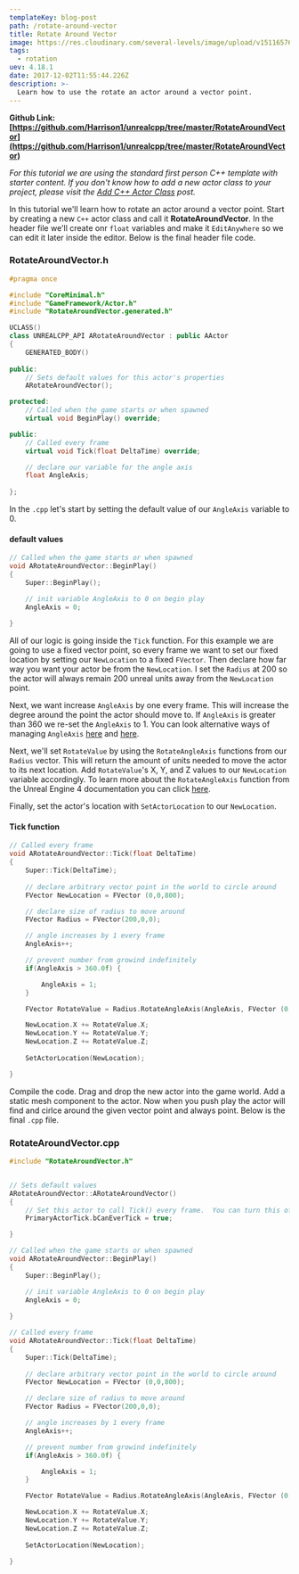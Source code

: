 ```yaml
---
templateKey: blog-post
path: /rotate-around-vector
title: Rotate Around Vector
image: https://res.cloudinary.com/several-levels/image/upload/v1511657694/rotate-around-vector_sufcb7.jpg
tags:
  - rotation
uev: 4.18.1
date: 2017-12-02T11:55:44.226Z
description: >-
  Learn how to use the rotate an actor around a vector point.
---
```

**Github Link: [https://github.com/Harrison1/unrealcpp/tree/master/RotateAroundVector](https://github.com/Harrison1/unrealcpp/tree/master/RotateAroundVector)**

*For this tutorial we are using the standard first person C++ template with starter content. If you don't know how to add a new actor class to your project, please visit the [Add C++ Actor Class](/add-actor-class) post.*

In this tutorial we'll learn how to rotate an actor around a vector point. Start by creating a new `C++` actor class and call it **RotateAroundVector**. In the header file we'll create onr `float` variables and make it `EditAnywhere` so we can edit it later inside the editor. Below is the final header file code.

### RotateAroundVector.h
```cpp
#pragma once

#include "CoreMinimal.h"
#include "GameFramework/Actor.h"
#include "RotateAroundVector.generated.h"

UCLASS()
class UNREALCPP_API ARotateAroundVector : public AActor
{
	GENERATED_BODY()
	
public:	
	// Sets default values for this actor's properties
	ARotateAroundVector();

protected:
	// Called when the game starts or when spawned
	virtual void BeginPlay() override;

public:	
	// Called every frame
	virtual void Tick(float DeltaTime) override;

	// declare our variable for the angle axis
	float AngleAxis;
	
};
```

In the `.cpp` let's start by setting the default value of our `AngleAxis` variable to 0.

#### default values
```cpp
// Called when the game starts or when spawned
void ARotateAroundVector::BeginPlay()
{
	Super::BeginPlay();

	// init variable AngleAxis to 0 on begin play
	AngleAxis = 0;
	
}
```

All of our logic is going inside the `Tick` function. For this example we are going to use a fixed vector point, so every frame we want to set our fixed location by setting our `NewLocation` to a fixed `FVector`. Then declare how far way you want your actor be from the `NewLocation`. I set the `Radius` at 200 so the actor will always remain 200 unreal units away from the `NewLocation` point.

Next, we want increase `AngleAxis` by one every frame. This will increase the degree around the point the actor should move to. If `AngleAxis` is greater than 360 we re-set the `AngleAxis` to 1. You can look alternative ways of managing `AngleAxis` [here](rotate-angle-axis) and [here](rotate-actor-around-player-with-rotation).

Next, we'll set `RotateValue` by using the `RotateAngleAxis` functions from our `Radius` vector. This will return the amount of units needed to move the actor to its next location. Add `RotateValue`'s X, Y, and Z values to our `NewLocation` variable accordingly. To learn more about the `RotateAngleAxis` function from the Unreal Engine 4 documentation you can click [here](https://docs.unrealengine.com/latest/INT/API/Runtime/Core/Math/FVector/RotateAngleAxis/). 

Finally, set the actor's location with `SetActorLocation` to our `NewLocation`.

#### Tick function
```cpp
// Called every frame
void ARotateAroundVector::Tick(float DeltaTime)
{
	Super::Tick(DeltaTime);
	
	// declare arbitrary vector point in the world to circle around
	FVector NewLocation = FVector (0,0,800);

	// declare size of radius to move around
	FVector Radius = FVector(200,0,0);

	// angle increases by 1 every frame
	AngleAxis++;

	// prevent number from growind indefinitely
	if(AngleAxis > 360.0f) {

		AngleAxis = 1;
	}

	FVector RotateValue = Radius.RotateAngleAxis(AngleAxis, FVector (0,0,1));

	NewLocation.X += RotateValue.X;
	NewLocation.Y += RotateValue.Y;
	NewLocation.Z += RotateValue.Z;
	
	SetActorLocation(NewLocation);

}
```

Compile the code. Drag and drop the new actor into the game world. Add a static mesh component to the actor. Now when you push play the actor will find and cirlce around the given vector point and always point. Below is the final `.cpp` file.

### RotateAroundVector.cpp
```cpp
#include "RotateAroundVector.h"


// Sets default values
ARotateAroundVector::ARotateAroundVector()
{
 	// Set this actor to call Tick() every frame.  You can turn this off to improve performance if you don't need it.
	PrimaryActorTick.bCanEverTick = true;

}

// Called when the game starts or when spawned
void ARotateAroundVector::BeginPlay()
{
	Super::BeginPlay();

	// init variable AngleAxis to 0 on begin play
	AngleAxis = 0;
	
}

// Called every frame
void ARotateAroundVector::Tick(float DeltaTime)
{
	Super::Tick(DeltaTime);
	
	// declare arbitrary vector point in the world to circle around
	FVector NewLocation = FVector (0,0,800);

	// declare size of radius to move around
	FVector Radius = FVector(200,0,0);

	// angle increases by 1 every frame
	AngleAxis++;

	// prevent number from growind indefinitely
	if(AngleAxis > 360.0f) {

		AngleAxis = 1;
	}

	FVector RotateValue = Radius.RotateAngleAxis(AngleAxis, FVector (0,0,1));

	NewLocation.X += RotateValue.X;
	NewLocation.Y += RotateValue.Y;
	NewLocation.Z += RotateValue.Z;
	
	SetActorLocation(NewLocation);

}
```